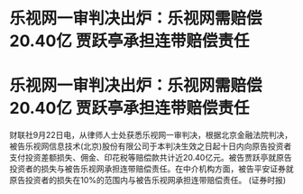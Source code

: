 # 乐视网一审判决出炉：乐视网需赔偿20.40亿 贾跃亭承担连带赔偿责任

# 乐视网一审判决出炉：乐视网需赔偿20.40亿 贾跃亭承担连带赔偿责任

财联社9月22日电，从律师人士处获悉乐视网一审判决，根据北京金融法院判决，被告乐视网信息技术(北京)股份有限公司于本判决生效之日起十日内向原告投资者支付投资差额损失、佣金、印花税等赔偿款共计近20.40亿元。被告贾跃亭就原告投资者的损失与被告乐视网承担连带赔偿责任。在中介机构方面，被告平安证券就原告投资者的损失在10%的范围内与被告乐视网承担连带赔偿责任。
(证券时报)

